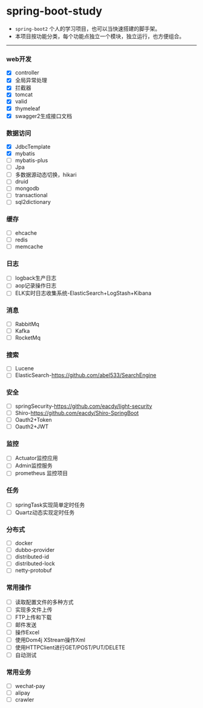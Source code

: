 # spring-boot-study
- `spring-boot2` 个人的学习项目，也可以当快速搭建的脚手架。 
- 本项目按功能分类，每个功能点独立一个模块，独立运行，也方便组合。
---
### web开发
- [x] controller
- [x] 全局异常处理
- [x] 拦截器
- [x] tomcat
- [x] valid
- [x] thymeleaf
- [x] swagger2生成接口文档
### 数据访问
- [x] JdbcTemplate
- [x] mybatis
- [ ] mybatis-plus
- [ ] Jpa
- [ ] 多数据源动态切换，hikari
- [ ] druid
- [ ] mongodb
- [ ] transactional
- [ ] sql2dictionary
### 缓存
- [ ] ehcache
- [ ] redis
- [ ] memcache
### 日志
- [ ] logback生产日志
- [ ] aop记录操作日志
- [ ] ELK实时日志收集系统-ElasticSearch+LogStash+Kibana
### 消息
- [ ] RabbitMq
- [ ] Kafka
- [ ] RocketMq
### 搜索
- [ ] Lucene
- [ ] ElasticSearch-https://github.com/abel533/SearchEngine
### 安全
- [ ] springSecurity-https://github.com/eacdy/light-security
- [ ] Shiro-https://github.com/eacdy/Shiro-SpringBoot
- [ ] Oauth2+Token
- [ ] Oauth2+JWT
### 监控
- [ ] Actuator监控应用
- [ ] Admin监控服务
- [ ] prometheus 监控项目
### 任务
- [ ] springTask实现简单定时任务
- [ ] Quartz动态实现定时任务
### 分布式
- [ ] docker
- [ ] dubbo-provider
- [ ] distributed-id
- [ ] distributed-lock
- [ ] netty-protobuf
### 常用操作
- [ ] 读取配置文件的多种方式
- [ ] 实现多文件上传
- [ ] FTP上传和下载
- [ ] 邮件发送
- [ ] 操作Excel
- [ ] 使用Dom4j XStream操作Xml
- [ ] 使用HTTPClient进行GET/POST/PUT/DELETE
- [ ] 自动测试
### 常用业务
- [ ] wechat-pay
- [ ] alipay
- [ ] crawler
